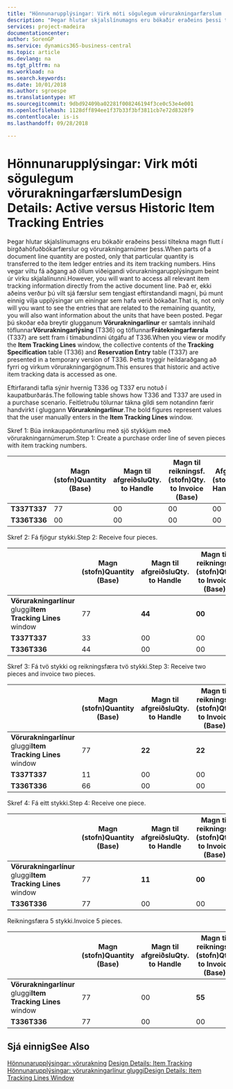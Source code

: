 ```yaml
---
title: "Hönnunarupplýsingar: Virk móti sögulegum vörurakningarfærslum | Microsoft Docs"
description: "Þegar hlutar skjalslínumagns eru bókaðir eraðeins þessi tiltekna magn flutt í birgðahöfuðbókarfærslur og vörurakningarnúmer þess. Hins vegar viltu fá aðgang að öllum viðeigandi vörurakningarupplýsingum beint úr virku skjalalínunni. Það er, ekki aðeins verður þú vilt sjá færslur sem tengjast eftirstandandi magni, þú munt einnig vilja upplýsingar um einingar sem hafa verið bókaðar. Þegar þú skoðar eða breytir glugganum **Vörurakningarlínur** er samtals innihald töflunnar**Vörurakningarlýsing** (T336) og töflunnar**Frátekningarfærsla** (T337) are sett fram í tímabundinni útgáfu af T336. Þetta tryggir heildaraðgang að fyrri og virkum vörurakningargögnum."
services: project-madeira
documentationcenter: 
author: SorenGP
ms.service: dynamics365-business-central
ms.topic: article
ms.devlang: na
ms.tgt_pltfrm: na
ms.workload: na
ms.search.keywords: 
ms.date: 10/01/2018
ms.author: sgroespe
ms.translationtype: HT
ms.sourcegitcommit: 9dbd92409ba02281f008246194f3ce0c53e4e001
ms.openlocfilehash: 1128dff894ee1f37b33f3bf3811cb7e72d8328f9
ms.contentlocale: is-is
ms.lasthandoff: 09/28/2018

---
```

# <a name="design-details-active-versus-historic-item-tracking-entries"></a><span data-ttu-id="d9b8b-107">Hönnunarupplýsingar: Virk móti sögulegum vörurakningarfærslum</span><span class="sxs-lookup"><span data-stu-id="d9b8b-107">Design Details: Active versus Historic Item Tracking Entries</span></span>
<span data-ttu-id="d9b8b-108">Þegar hlutar skjalslínumagns eru bókaðir eraðeins þessi tiltekna magn flutt í birgðahöfuðbókarfærslur og vörurakningarnúmer þess.</span><span class="sxs-lookup"><span data-stu-id="d9b8b-108">When parts of a document line quantity are posted, only that particular quantity is transferred to the item ledger entries and its item tracking numbers.</span></span> <span data-ttu-id="d9b8b-109">Hins vegar viltu fá aðgang að öllum viðeigandi vörurakningarupplýsingum beint úr virku skjalalínunni.</span><span class="sxs-lookup"><span data-stu-id="d9b8b-109">However, you will want to access all relevant item tracking information directly from the active document line.</span></span> <span data-ttu-id="d9b8b-110">Það er, ekki aðeins verður þú vilt sjá færslur sem tengjast eftirstandandi magni, þú munt einnig vilja upplýsingar um einingar sem hafa verið bókaðar.</span><span class="sxs-lookup"><span data-stu-id="d9b8b-110">That is, not only will you want to see the entries that are related to the remaining quantity, you will also want information about the units that have been posted.</span></span> <span data-ttu-id="d9b8b-111">Þegar þú skoðar eða breytir glugganum **Vörurakningarlínur** er samtals innihald töflunnar**Vörurakningarlýsing** (T336) og töflunnar**Frátekningarfærsla** (T337) are sett fram í tímabundinni útgáfu af T336.</span><span class="sxs-lookup"><span data-stu-id="d9b8b-111">When you view or modify the **Item Tracking Lines** window, the collective contents of the **Tracking Specification** table (T336) and **Reservation Entry** table (T337) are presented in a temporary version of T336.</span></span> <span data-ttu-id="d9b8b-112">Þetta tryggir heildaraðgang að fyrri og virkum vörurakningargögnum.</span><span class="sxs-lookup"><span data-stu-id="d9b8b-112">This ensures that historic and active item tracking data is accessed as one.</span></span>  

 <span data-ttu-id="d9b8b-113">Eftirfarandi tafla sýnir hvernig T336 og T337 eru notuð í kaupatburðarás.</span><span class="sxs-lookup"><span data-stu-id="d9b8b-113">The following table shows how T336 and T337 are used in a purchase scenario.</span></span> <span data-ttu-id="d9b8b-114">Feitletruðu tölurnar tákna gildi sem notandinn færir handvirkt í gluggann **Vörurakningarlínur**.</span><span class="sxs-lookup"><span data-stu-id="d9b8b-114">The bold figures represent values that the user manually enters in the **Item Tracking Lines** window.</span></span>  

 <span data-ttu-id="d9b8b-115">Skref 1: Búa innkaupapöntunarlínu með sjö stykkjum með  vörurakningarnúmerum.</span><span class="sxs-lookup"><span data-stu-id="d9b8b-115">Step 1: Create a purchase order line of seven pieces with item tracking numbers.</span></span>  

||<span data-ttu-id="d9b8b-116">**Magn (stofn)**</span><span class="sxs-lookup"><span data-stu-id="d9b8b-116">**Quantity (Base)**</span></span>|<span data-ttu-id="d9b8b-117">**Magn til afgreiðslu**</span><span class="sxs-lookup"><span data-stu-id="d9b8b-117">**Qty. to Handle**</span></span>|<span data-ttu-id="d9b8b-118">**Magn til reikningsf. (stofn)**</span><span class="sxs-lookup"><span data-stu-id="d9b8b-118">**Qty. to Invoice (Base)**</span></span>|<span data-ttu-id="d9b8b-119">**Afgreitt magn (stofn)**</span><span class="sxs-lookup"><span data-stu-id="d9b8b-119">**Quantity Handled (Base)**</span></span>|<span data-ttu-id="d9b8b-120">**Reikningsfært magn (stofn)**</span><span class="sxs-lookup"><span data-stu-id="d9b8b-120">**Quantity Invoiced (Base)**</span></span>|  
|-|----------------------------------------------|--------------------------------------------|------------------------------------------------------|-------------------------------------------------------|--------------------------------------------------------|  
|<span data-ttu-id="d9b8b-121">**T337**</span><span class="sxs-lookup"><span data-stu-id="d9b8b-121">**T337**</span></span>|<span data-ttu-id="d9b8b-122">7</span><span class="sxs-lookup"><span data-stu-id="d9b8b-122">7</span></span>|<span data-ttu-id="d9b8b-123">0</span><span class="sxs-lookup"><span data-stu-id="d9b8b-123">0</span></span>|<span data-ttu-id="d9b8b-124">0</span><span class="sxs-lookup"><span data-stu-id="d9b8b-124">0</span></span>|<span data-ttu-id="d9b8b-125">0</span><span class="sxs-lookup"><span data-stu-id="d9b8b-125">0</span></span>|<span data-ttu-id="d9b8b-126">0</span><span class="sxs-lookup"><span data-stu-id="d9b8b-126">0</span></span>|  
|<span data-ttu-id="d9b8b-127">**T336**</span><span class="sxs-lookup"><span data-stu-id="d9b8b-127">**T336**</span></span>|<span data-ttu-id="d9b8b-128">0</span><span class="sxs-lookup"><span data-stu-id="d9b8b-128">0</span></span>|<span data-ttu-id="d9b8b-129">0</span><span class="sxs-lookup"><span data-stu-id="d9b8b-129">0</span></span>|<span data-ttu-id="d9b8b-130">0</span><span class="sxs-lookup"><span data-stu-id="d9b8b-130">0</span></span>|<span data-ttu-id="d9b8b-131">0</span><span class="sxs-lookup"><span data-stu-id="d9b8b-131">0</span></span>|<span data-ttu-id="d9b8b-132">0</span><span class="sxs-lookup"><span data-stu-id="d9b8b-132">0</span></span>|  

 <span data-ttu-id="d9b8b-133">Skref 2: Fá fjögur stykki.</span><span class="sxs-lookup"><span data-stu-id="d9b8b-133">Step 2: Receive four pieces.</span></span>  

||<span data-ttu-id="d9b8b-134">**Magn (stofn)**</span><span class="sxs-lookup"><span data-stu-id="d9b8b-134">**Quantity (Base)**</span></span>|<span data-ttu-id="d9b8b-135">**Magn til afgreiðslu**</span><span class="sxs-lookup"><span data-stu-id="d9b8b-135">**Qty. to Handle**</span></span>|<span data-ttu-id="d9b8b-136">**Magn til reikningsf. (stofn)**</span><span class="sxs-lookup"><span data-stu-id="d9b8b-136">**Qty. to Invoice (Base)**</span></span>|<span data-ttu-id="d9b8b-137">**Afgreitt magn (stofn)**</span><span class="sxs-lookup"><span data-stu-id="d9b8b-137">**Quantity Handled (Base)**</span></span>|<span data-ttu-id="d9b8b-138">**Reikningsfært magn (stofn)**</span><span class="sxs-lookup"><span data-stu-id="d9b8b-138">**Quantity Invoiced (Base)**</span></span>|  
|-|----------------------------------------------|--------------------------------------------|------------------------------------------------------|-------------------------------------------------------|--------------------------------------------------------|  
|<span data-ttu-id="d9b8b-139">**Vörurakningarlínur** gluggi</span><span class="sxs-lookup"><span data-stu-id="d9b8b-139">**Item Tracking Lines** window</span></span>|<span data-ttu-id="d9b8b-140">7</span><span class="sxs-lookup"><span data-stu-id="d9b8b-140">7</span></span>|<span data-ttu-id="d9b8b-141">**4**</span><span class="sxs-lookup"><span data-stu-id="d9b8b-141">**4**</span></span>|<span data-ttu-id="d9b8b-142">**0**</span><span class="sxs-lookup"><span data-stu-id="d9b8b-142">**0**</span></span>|<span data-ttu-id="d9b8b-143">0</span><span class="sxs-lookup"><span data-stu-id="d9b8b-143">0</span></span>|<span data-ttu-id="d9b8b-144">0</span><span class="sxs-lookup"><span data-stu-id="d9b8b-144">0</span></span>|  
|<span data-ttu-id="d9b8b-145">**T337**</span><span class="sxs-lookup"><span data-stu-id="d9b8b-145">**T337**</span></span>|<span data-ttu-id="d9b8b-146">3</span><span class="sxs-lookup"><span data-stu-id="d9b8b-146">3</span></span>|<span data-ttu-id="d9b8b-147">0</span><span class="sxs-lookup"><span data-stu-id="d9b8b-147">0</span></span>|<span data-ttu-id="d9b8b-148">0</span><span class="sxs-lookup"><span data-stu-id="d9b8b-148">0</span></span>|<span data-ttu-id="d9b8b-149">0</span><span class="sxs-lookup"><span data-stu-id="d9b8b-149">0</span></span>|<span data-ttu-id="d9b8b-150">0</span><span class="sxs-lookup"><span data-stu-id="d9b8b-150">0</span></span>|  
|<span data-ttu-id="d9b8b-151">**T336**</span><span class="sxs-lookup"><span data-stu-id="d9b8b-151">**T336**</span></span>|<span data-ttu-id="d9b8b-152">4</span><span class="sxs-lookup"><span data-stu-id="d9b8b-152">4</span></span>|<span data-ttu-id="d9b8b-153">0</span><span class="sxs-lookup"><span data-stu-id="d9b8b-153">0</span></span>|<span data-ttu-id="d9b8b-154">0</span><span class="sxs-lookup"><span data-stu-id="d9b8b-154">0</span></span>|<span data-ttu-id="d9b8b-155">4</span><span class="sxs-lookup"><span data-stu-id="d9b8b-155">4</span></span>|<span data-ttu-id="d9b8b-156">0</span><span class="sxs-lookup"><span data-stu-id="d9b8b-156">0</span></span>|  

 <span data-ttu-id="d9b8b-157">Skref 3: Fá tvö stykki og reikningsfæra tvö stykki.</span><span class="sxs-lookup"><span data-stu-id="d9b8b-157">Step 3: Receive two pieces and invoice two pieces.</span></span>  

||<span data-ttu-id="d9b8b-158">**Magn (stofn)**</span><span class="sxs-lookup"><span data-stu-id="d9b8b-158">**Quantity (Base)**</span></span>|<span data-ttu-id="d9b8b-159">**Magn til afgreiðslu**</span><span class="sxs-lookup"><span data-stu-id="d9b8b-159">**Qty. to Handle**</span></span>|<span data-ttu-id="d9b8b-160">**Magn til reikningsf. (stofn)**</span><span class="sxs-lookup"><span data-stu-id="d9b8b-160">**Qty. to Invoice (Base)**</span></span>|<span data-ttu-id="d9b8b-161">**Afgreitt magn (stofn)**</span><span class="sxs-lookup"><span data-stu-id="d9b8b-161">**Quantity Handled (Base)**</span></span>|<span data-ttu-id="d9b8b-162">**Reikningsfært magn (stofn)**</span><span class="sxs-lookup"><span data-stu-id="d9b8b-162">**Quantity Invoiced (Base)**</span></span>|  
|-|----------------------------------------------|--------------------------------------------|------------------------------------------------------|-------------------------------------------------------|--------------------------------------------------------|  
|<span data-ttu-id="d9b8b-163">**Vörurakningarlínur** gluggi</span><span class="sxs-lookup"><span data-stu-id="d9b8b-163">**Item Tracking Lines** window</span></span>|<span data-ttu-id="d9b8b-164">7</span><span class="sxs-lookup"><span data-stu-id="d9b8b-164">7</span></span>|<span data-ttu-id="d9b8b-165">**2**</span><span class="sxs-lookup"><span data-stu-id="d9b8b-165">**2**</span></span>|<span data-ttu-id="d9b8b-166">**2**</span><span class="sxs-lookup"><span data-stu-id="d9b8b-166">**2**</span></span>|<span data-ttu-id="d9b8b-167">4</span><span class="sxs-lookup"><span data-stu-id="d9b8b-167">4</span></span>|<span data-ttu-id="d9b8b-168">0</span><span class="sxs-lookup"><span data-stu-id="d9b8b-168">0</span></span>|  
|<span data-ttu-id="d9b8b-169">**T337**</span><span class="sxs-lookup"><span data-stu-id="d9b8b-169">**T337**</span></span>|<span data-ttu-id="d9b8b-170">1</span><span class="sxs-lookup"><span data-stu-id="d9b8b-170">1</span></span>|<span data-ttu-id="d9b8b-171">0</span><span class="sxs-lookup"><span data-stu-id="d9b8b-171">0</span></span>|<span data-ttu-id="d9b8b-172">0</span><span class="sxs-lookup"><span data-stu-id="d9b8b-172">0</span></span>|<span data-ttu-id="d9b8b-173">0</span><span class="sxs-lookup"><span data-stu-id="d9b8b-173">0</span></span>|<span data-ttu-id="d9b8b-174">0</span><span class="sxs-lookup"><span data-stu-id="d9b8b-174">0</span></span>|  
|<span data-ttu-id="d9b8b-175">**T336**</span><span class="sxs-lookup"><span data-stu-id="d9b8b-175">**T336**</span></span>|<span data-ttu-id="d9b8b-176">6</span><span class="sxs-lookup"><span data-stu-id="d9b8b-176">6</span></span>|<span data-ttu-id="d9b8b-177">0</span><span class="sxs-lookup"><span data-stu-id="d9b8b-177">0</span></span>|<span data-ttu-id="d9b8b-178">0</span><span class="sxs-lookup"><span data-stu-id="d9b8b-178">0</span></span>|<span data-ttu-id="d9b8b-179">6</span><span class="sxs-lookup"><span data-stu-id="d9b8b-179">6</span></span>|<span data-ttu-id="d9b8b-180">2</span><span class="sxs-lookup"><span data-stu-id="d9b8b-180">2</span></span>|  

 <span data-ttu-id="d9b8b-181">Skref 4: Fá eitt stykki.</span><span class="sxs-lookup"><span data-stu-id="d9b8b-181">Step 4: Receive one piece.</span></span>  

||<span data-ttu-id="d9b8b-182">**Magn (stofn)**</span><span class="sxs-lookup"><span data-stu-id="d9b8b-182">**Quantity (Base)**</span></span>|<span data-ttu-id="d9b8b-183">**Magn til afgreiðslu**</span><span class="sxs-lookup"><span data-stu-id="d9b8b-183">**Qty. to Handle**</span></span>|<span data-ttu-id="d9b8b-184">**Magn til reikningsf. (stofn)**</span><span class="sxs-lookup"><span data-stu-id="d9b8b-184">**Qty. to Invoice (Base)**</span></span>|<span data-ttu-id="d9b8b-185">**Afgreitt magn (stofn)**</span><span class="sxs-lookup"><span data-stu-id="d9b8b-185">**Quantity Handled (Base)**</span></span>|<span data-ttu-id="d9b8b-186">**Reikningsfært magn (stofn)**</span><span class="sxs-lookup"><span data-stu-id="d9b8b-186">**Quantity Invoiced (Base)**</span></span>|  
|-|----------------------------------------------|--------------------------------------------|------------------------------------------------------|-------------------------------------------------------|--------------------------------------------------------|  
|<span data-ttu-id="d9b8b-187">**Vörurakningarlínur** gluggi</span><span class="sxs-lookup"><span data-stu-id="d9b8b-187">**Item Tracking Lines** window</span></span>|<span data-ttu-id="d9b8b-188">7</span><span class="sxs-lookup"><span data-stu-id="d9b8b-188">7</span></span>|<span data-ttu-id="d9b8b-189">**1**</span><span class="sxs-lookup"><span data-stu-id="d9b8b-189">**1**</span></span>|<span data-ttu-id="d9b8b-190">**0**</span><span class="sxs-lookup"><span data-stu-id="d9b8b-190">**0**</span></span>|<span data-ttu-id="d9b8b-191">6</span><span class="sxs-lookup"><span data-stu-id="d9b8b-191">6</span></span>|<span data-ttu-id="d9b8b-192">2</span><span class="sxs-lookup"><span data-stu-id="d9b8b-192">2</span></span>|  
|<span data-ttu-id="d9b8b-193">**T336**</span><span class="sxs-lookup"><span data-stu-id="d9b8b-193">**T336**</span></span>|<span data-ttu-id="d9b8b-194">7</span><span class="sxs-lookup"><span data-stu-id="d9b8b-194">7</span></span>|<span data-ttu-id="d9b8b-195">0</span><span class="sxs-lookup"><span data-stu-id="d9b8b-195">0</span></span>|<span data-ttu-id="d9b8b-196">0</span><span class="sxs-lookup"><span data-stu-id="d9b8b-196">0</span></span>|<span data-ttu-id="d9b8b-197">7</span><span class="sxs-lookup"><span data-stu-id="d9b8b-197">7</span></span>|<span data-ttu-id="d9b8b-198">2</span><span class="sxs-lookup"><span data-stu-id="d9b8b-198">2</span></span>|  

 <span data-ttu-id="d9b8b-199">Reikningsfæra 5 stykki.</span><span class="sxs-lookup"><span data-stu-id="d9b8b-199">Invoice 5 pieces.</span></span>  

||<span data-ttu-id="d9b8b-200">**Magn (stofn)**</span><span class="sxs-lookup"><span data-stu-id="d9b8b-200">**Quantity (Base)**</span></span>|<span data-ttu-id="d9b8b-201">**Magn til afgreiðslu**</span><span class="sxs-lookup"><span data-stu-id="d9b8b-201">**Qty. to Handle**</span></span>|<span data-ttu-id="d9b8b-202">**Magn til reikningsf. (stofn)**</span><span class="sxs-lookup"><span data-stu-id="d9b8b-202">**Qty. to Invoice (Base)**</span></span>|<span data-ttu-id="d9b8b-203">**Afgreitt magn (stofn)**</span><span class="sxs-lookup"><span data-stu-id="d9b8b-203">**Quantity Handled (Base)**</span></span>|<span data-ttu-id="d9b8b-204">**Reikningsfært magn (stofn)**</span><span class="sxs-lookup"><span data-stu-id="d9b8b-204">**Quantity Invoiced (Base)**</span></span>|  
|-|----------------------------------------------|--------------------------------------------|------------------------------------------------------|-------------------------------------------------------|--------------------------------------------------------|  
|<span data-ttu-id="d9b8b-205">**Vörurakningarlínur** gluggi</span><span class="sxs-lookup"><span data-stu-id="d9b8b-205">**Item Tracking Lines** window</span></span>|<span data-ttu-id="d9b8b-206">7</span><span class="sxs-lookup"><span data-stu-id="d9b8b-206">7</span></span>|<span data-ttu-id="d9b8b-207">0</span><span class="sxs-lookup"><span data-stu-id="d9b8b-207">0</span></span>|<span data-ttu-id="d9b8b-208">**5**</span><span class="sxs-lookup"><span data-stu-id="d9b8b-208">**5**</span></span>|<span data-ttu-id="d9b8b-209">7</span><span class="sxs-lookup"><span data-stu-id="d9b8b-209">7</span></span>|<span data-ttu-id="d9b8b-210">2</span><span class="sxs-lookup"><span data-stu-id="d9b8b-210">2</span></span>|  
|<span data-ttu-id="d9b8b-211">**T336**</span><span class="sxs-lookup"><span data-stu-id="d9b8b-211">**T336**</span></span>|<span data-ttu-id="d9b8b-212">7</span><span class="sxs-lookup"><span data-stu-id="d9b8b-212">7</span></span>|<span data-ttu-id="d9b8b-213">0</span><span class="sxs-lookup"><span data-stu-id="d9b8b-213">0</span></span>|<span data-ttu-id="d9b8b-214">0</span><span class="sxs-lookup"><span data-stu-id="d9b8b-214">0</span></span>|<span data-ttu-id="d9b8b-215">7</span><span class="sxs-lookup"><span data-stu-id="d9b8b-215">7</span></span>|<span data-ttu-id="d9b8b-216">7</span><span class="sxs-lookup"><span data-stu-id="d9b8b-216">7</span></span>|  

## <a name="see-also"></a><span data-ttu-id="d9b8b-217">Sjá einnig</span><span class="sxs-lookup"><span data-stu-id="d9b8b-217">See Also</span></span>  
 <span data-ttu-id="d9b8b-218">[Hönnunarupplýsingar: vörurakning](design-details-item-tracking.md) </span><span class="sxs-lookup"><span data-stu-id="d9b8b-218">[Design Details: Item Tracking](design-details-item-tracking.md) </span></span>  
 [<span data-ttu-id="d9b8b-219">Hönnunarupplýsingar: vörurakningarlínur gluggi</span><span class="sxs-lookup"><span data-stu-id="d9b8b-219">Design Details: Item Tracking Lines Window</span></span>](design-details-item-tracking-lines-window.md)

